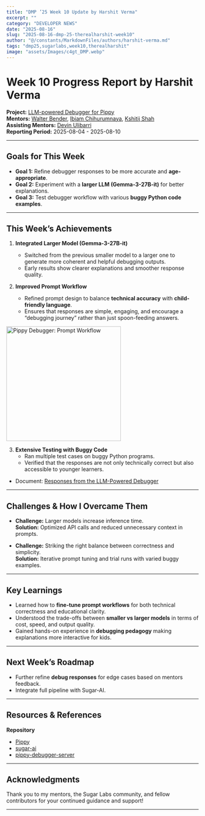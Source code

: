 ```yaml
---
title: "DMP ’25 Week 10 Update by Harshit Verma"
excerpt: ""
category: "DEVELOPER NEWS"
date: "2025-08-16"
slug: "2025-08-16-dmp-25-therealharshit-week10"
author: "@/constants/MarkdownFiles/authors/harshit-verma.md"
tags: "dmp25,sugarlabs,week10,therealharshit"
image: "assets/Images/c4gt_DMP.webp"
---
```


<!-- markdownlint-disable -->

# Week 10 Progress Report by Harshit Verma

**Project:** [LLM-powered Debugger for Pippy](https://github.com/sugarlabs/Pippy/issues/95)  
**Mentors:** [Walter Bender](https://github.com/walterbender), [Ibiam Chihurumnaya](https://github.com/chimosky), [Kshitij Shah](https://github.com/kshitijdshah99)  
**Assisting Mentors:** [Devin Ulibarri](https://github.com/pikurasa)  
**Reporting Period:** 2025-08-04 - 2025-08-10   

---

## Goals for This Week

- **Goal 1:** Refine debugger responses to be more accurate and **age-appropriate**.  
- **Goal 2:** Experiment with a **larger LLM (Gemma-3-27B-it)** for better explanations.  
- **Goal 3:** Test debugger workflow with various **buggy Python code examples**.  

---

## This Week’s Achievements

1. **Integrated Larger Model (Gemma-3-27B-it)**  
   - Switched from the previous smaller model to a larger one to generate more coherent and helpful debugging outputs.  
   - Early results show clearer explanations and smoother response quality.  

2. **Improved Prompt Workflow**  
   - Refined prompt design to balance **technical accuracy** with **child-friendly language**.  
   - Ensures that responses are simple, engaging, and encourage a “debugging journey” rather than just spoon-feeding answers. 
  <img src="assets/Images/Pippy_prompt-workflow.png" alt="Pippy Debugger: Prompt Workflow" width="300">

3. **Extensive Testing with Buggy Code**  
   - Ran multiple test cases on buggy Python programs.  
   - Verified that the responses are not only technically correct but also accessible to younger learners.  
  - Document: [Responses from the LLM-Powered Debugger](https://docs.google.com/document/d/1u5th52avkRwtuu78ojiD2z8llYLuxqbEGOYcBe2-N_8/edit?usp=sharing)  

---

## Challenges & How I Overcame Them

- **Challenge:** Larger models increase inference time.  
  **Solution:** Optimized API calls and reduced unnecessary context in prompts.  

- **Challenge:** Striking the right balance between correctness and simplicity.  
  **Solution:** Iterative prompt tuning and trial runs with varied buggy examples.  

---

## Key Learnings

- Learned how to **fine-tune prompt workflows** for both technical correctness and educational clarity.  
- Understood the trade-offs between **smaller vs larger models** in terms of cost, speed, and output quality.  
- Gained hands-on experience in **debugging pedagogy** making explanations more interactive for kids.  

---

## Next Week’s Roadmap

- Further refine **debug responses** for edge cases based on mentors feedback.  
- Integrate full pipeline with Sugar-AI.

---

## Resources & References

**Repository**
- [Pippy](https://github.com/therealharshit/Pippy/tree/DMP2025/Pippy-Debugger)
- [sugar-ai](https://github.com/sugarlabs/sugar-ai)
- [pippy-debugger-server](https://github.com/therealharshit/pippy-debugger-server)

---

## Acknowledgments

Thank you to my mentors, the Sugar Labs community, and fellow contributors for your continued guidance and support!

---
